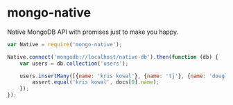 # mongo-native

Native MongoDB API with promises just to make you happy.

```js
var Native = require('mongo-native');

Native.connect('mongodb://localhost/native-db').then(function (db) {
	var users = db.collection('users');

	users.insertMany([{name: 'kris kowal'}, {name: 'tj'}, {name: 'douglas crockford'}]).then(function (docs) {
		assert.equal('kris kowal', docs[0].name);
	});
});
```